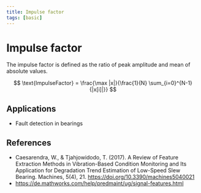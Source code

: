```yaml
---
title: Impulse factor
tags: [basic]
---
```


# Impulse factor

The impulse factor is defined as the ratio of peak amplitude and mean of absolute values.

$$
\text{ImpulseFactor} = \frac{\max |x|}{\frac{1}{N} \sum_{i=0}^{N-1}{|x[i]|}}
$$

## Applications

- Fault detection in bearings

## References

- Caesarendra, W., & Tjahjowidodo, T. (2017). A Review of Feature Extraction Methods in Vibration-Based Condition Monitoring and Its Application for Degradation Trend Estimation of Low-Speed Slew Bearing. Machines, 5(4), 21. https://doi.org/10.3390/machines5040021
- https://de.mathworks.com/help/predmaint/ug/signal-features.html
